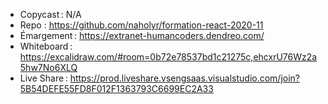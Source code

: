 - Copycast : N/A
- Repo : https://github.com/naholyr/formation-react-2020-11
- Émargement : https://extranet-humancoders.dendreo.com/
- Whiteboard : https://excalidraw.com/#room=0b72e78537bd1c21275c,ehcxrU76Wz2a5hw7No6XLQ
- Live Share : https://prod.liveshare.vsengsaas.visualstudio.com/join?5B54DEFE55FD8F012F1363793C6699EC2A33
